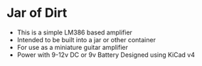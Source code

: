 # Jar of Dirt
- This is a simple LM386 based amplifier
- Intended to be built into a jar or other container
- For use as a miniature guitar amplifier
- Power with 9-12v DC or 9v Battery
Designed using KiCad v4
